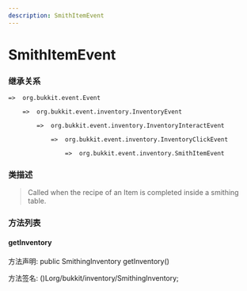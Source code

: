 ```yaml
---
description: SmithItemEvent
---
```


# SmithItemEvent

### 继承关系

    =>  org.bukkit.event.Event

        =>  org.bukkit.event.inventory.InventoryEvent

            =>  org.bukkit.event.inventory.InventoryInteractEvent

                =>  org.bukkit.event.inventory.InventoryClickEvent

                    =>  org.bukkit.event.inventory.SmithItemEvent

### 类描述

> Called when the recipe of an Item is completed inside a smithing table.

### 方法列表

#### getInventory

方法声明: public SmithingInventory getInventory()

方法签名: ()Lorg/bukkit/inventory/SmithingInventory;